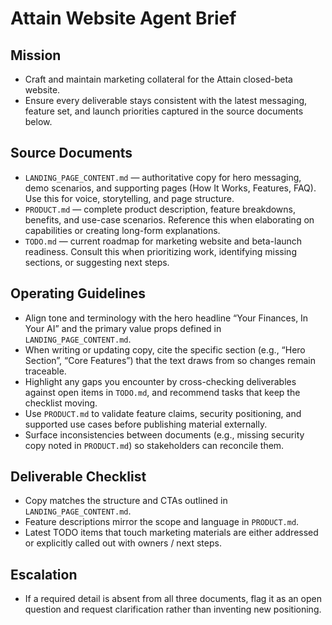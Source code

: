 # Attain Website Agent Brief

## Mission
- Craft and maintain marketing collateral for the Attain closed-beta website.
- Ensure every deliverable stays consistent with the latest messaging, feature set, and launch priorities captured in the source documents below.

## Source Documents
- `LANDING_PAGE_CONTENT.md` — authoritative copy for hero messaging, demo scenarios, and supporting pages (How It Works, Features, FAQ). Use this for voice, storytelling, and page structure.
- `PRODUCT.md` — complete product description, feature breakdowns, benefits, and use-case scenarios. Reference this when elaborating on capabilities or creating long-form explanations.
- `TODO.md` — current roadmap for marketing website and beta-launch readiness. Consult this when prioritizing work, identifying missing sections, or suggesting next steps.

## Operating Guidelines
- Align tone and terminology with the hero headline “Your Finances, In Your AI” and the primary value props defined in `LANDING_PAGE_CONTENT.md`.
- When writing or updating copy, cite the specific section (e.g., “Hero Section”, “Core Features”) that the text draws from so changes remain traceable.
- Highlight any gaps you encounter by cross-checking deliverables against open items in `TODO.md`, and recommend tasks that keep the checklist moving.
- Use `PRODUCT.md` to validate feature claims, security positioning, and supported use cases before publishing material externally.
- Surface inconsistencies between documents (e.g., missing security copy noted in `PRODUCT.md`) so stakeholders can reconcile them.

## Deliverable Checklist
- Copy matches the structure and CTAs outlined in `LANDING_PAGE_CONTENT.md`.
- Feature descriptions mirror the scope and language in `PRODUCT.md`.
- Latest TODO items that touch marketing materials are either addressed or explicitly called out with owners / next steps.

## Escalation
- If a required detail is absent from all three documents, flag it as an open question and request clarification rather than inventing new positioning.
